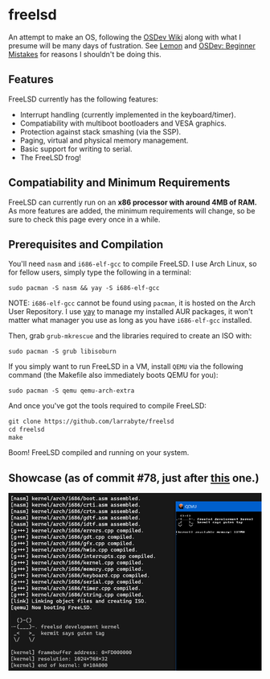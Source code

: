 # freelsd
An attempt to make an OS, following the [OSDev Wiki](https://wiki.osdev.org) along with what I presume will be many days of fustration. See [Lemon](https://github.com/fido2020/Lemon-OS) and [OSDev: Beginner Mistakes](https://wiki.osdev.org/Beginner_Mistakes) for reasons I shouldn't be doing this.


## Features
FreeLSD currently has the following features:
* Interrupt handling (currently implemented in the keyboard/timer).
* Compatiability with multiboot bootloaders and VESA graphics.
* Protection against stack smashing (via the SSP).
* Paging, virtual and physical memory management.
* Basic support for writing to serial.
* The FreeLSD frog!


## Compatiability and Minimum Requirements
FreeLSD can currently run on an **x86 processor with around 4MB of RAM.** As more features are added, the minimum requirements will change, so be sure to check this page every once in a while.


## Prerequisites and Compilation
You'll need `nasm` and `i686-elf-gcc` to compile FreeLSD. I use Arch Linux, so for fellow users, simply type the following in a terminal:
```
sudo pacman -S nasm && yay -S i686-elf-gcc
```
NOTE: `i686-elf-gcc` cannot be found using `pacman`, it is hosted on the Arch User Repository. I use [yay](https://github.com/Jguer/yay) to manage my installed AUR packages, it won't matter what manager you use as long as you have `i686-elf-gcc` installed.

Then, grab `grub-mkrescue` and the libraries required to create an ISO with:
```
sudo pacman -S grub libisoburn
```
If you simply want to run FreeLSD in a VM, install `QEMU` via the following command (the Makefile also immediately boots QEMU for you):
```
sudo pacman -S qemu qemu-arch-extra
```

And once you've got the tools required to compile FreeLSD:
```
git clone https://github.com/larrabyte/freelsd
cd freelsd
make
```
Boom! FreeLSD compiled and running on your system.


## Showcase (as of commit #78, just after [this](https://github.com/larrabyte/freelsd/commit/6a935549e634e4014af481627598e9fe316f96f8) one.)
![FreeLSD Graphical Output and Serial Log](showcase.png)
